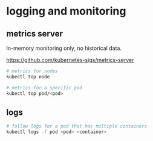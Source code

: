 # logging and monitoring

## metrics server

In-memory monitoring only, no historical data.

https://github.com/kubernetes-sigs/metrics-server

```sh
# metrics for nodes
kubectl top node

# metrics for a specific pod
kubectl top pod/<pod>
```

## logs

```sh
# follow logs for a pod that has multiple containers
kubectl logs -f pod <pod> <container>
```
